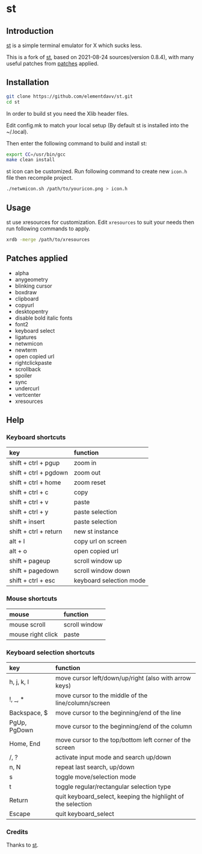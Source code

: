 # st

## Introduction
[st](https://st.suckless.org/) is a simple terminal emulator for X which sucks less.

This is a fork of [st](https://git.suckless.org/st), based on 2021-08-24 sources(version 0.8.4), with many useful patches from [patches](https://st.suckless.org/patches) applied.

## Installation
```bash
git clone https://github.com/elementdavv/st.git
cd st
```
In order to build st you need the Xlib header files.

Edit config.mk to match your local setup (By default st is installed into the ~/.local).

Then enter the following command to build and install st:
```bash
export CC=/usr/bin/gcc
make clean install
```

st icon can be customized. Run following command to create new `icon.h` file then recompile project.
```bash
./netwmicon.sh /path/to/youricon.png > icon.h
```

## Usage
st use xresources for customization. Edit `xresources` to suit your needs then run following commands to apply.
```bash
xrdb -merge /path/to/xresources
```
## Patches applied
- alpha
- anygeometry
- blinking cursor
- boxdraw
- clipboard
- copyurl
- desktopentry
- disable bold italic fonts
- font2
- keyboard select
- ligatures
- netwmicon
- newterm
- open copied url
- rightclickpaste
- scrollback
- spoiler
- sync
- undercurl
- vertcenter
- xresources

## Help
### Keyboard shortcuts
|key                    |function               |
|:----------------------|:----------------------|
|shift + ctrl + pgup	|zoom in				|
|shift + ctrl + pgdown	|zoom out				|
|shift + ctrl + home	|zoom reset				|
|shift + ctrl + c		|copy					|
|shift + ctrl + v		|paste					|
|shift + ctrl + y		|paste selection		|
|shift + insert			|paste selection		|
|shift + ctrl + return	|new st instance		|
|alt + l				|copy url on screen		|
|alt + o				|open copied url		|
|shift + pageup			|scroll window up		|
|shift + pagedown		|scroll window down		|
|shift + ctrl + esc		|keyboard selection	mode|

### Mouse shortcuts
|mouse                  |function               |
|:----------------------|:----------------------|
|mouse scroll			|scroll window			|
|mouse right click		|paste					|

### Keyboard selection shortcuts
|key           |function                                                    |
|:-------------|:-----------------------------------------------------------|
|h, j, k, l    |move cursor left/down/up/right (also with arrow keys)		|
|!, \_, *      |move cursor to the middle of the line/column/screen			|
|Backspace, $  |move cursor to the beginning/end of the line				|
|PgUp, PgDown  |move cursor to the beginning/end of the column				|
|Home, End     |move cursor to the top/bottom left corner of the screen		|
|/, ?          |activate input mode and search up/down						|
|n, N          |repeat last search, up/down									|
|s             |toggle move/selection mode									|
|t             |toggle regular/rectangular selection type					|
|Return        |quit keyboard_select, keeping the highlight of the selection|
|Escape        |quit keyboard_select										|

### Credits
Thanks to [st](https://st.suckless.org/).
